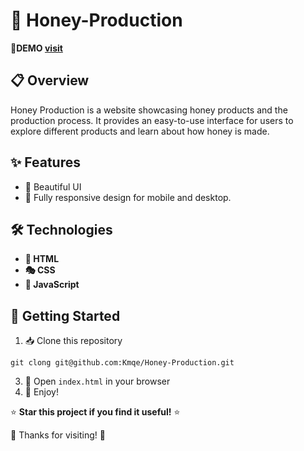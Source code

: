 # 🚀 Honey-Production

🔗**DEMO [visit](link)**

## 📋 Overview

Honey Production is a website showcasing honey products and the production process. It provides an easy-to-use interface for users to explore different products and learn about how honey is made.

## ✨ Features

- 🎨 Beautiful UI
- 📱 Fully responsive design for mobile and desktop.

## 🛠️ Technologies

- **📄 HTML**
- **🎭 CSS**
- **🧩 JavaScript**

## 🏁 Getting Started

1. 📥 Clone this repository

```
git clong git@github.com:Kmqe/Honey-Production.git
```

3. 📂 Open `index.html` in your browser
4. 🎉 Enjoy!

⭐ **Star this project if you find it useful!** ⭐

🙏 Thanks for visiting! 🙏
